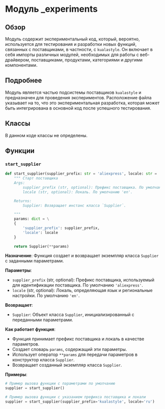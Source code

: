 # Модуль _experiments

## Обзор

Модуль содержит экспериментальный код, который, вероятно, используется для тестирования и разработки новых функций, связанных с поставщиками, в частности, с `kualastyle`. Он включает в себя импорты различных модулей, необходимых для работы с веб-драйвером, поставщиками, продуктами, категориями и другими компонентами.

## Подробнее

Модуль является частью подсистемы поставщиков `kualastyle` и предназначен для проведения экспериментов. Расположение файла указывает на то, что это экспериментальная разработка, которая может быть интегрирована в основной код после успешного тестирования.

## Классы

В данном коде классы не определены.

## Функции

### `start_supplier`

```python
def start_supplier(supplier_prefix: str = 'aliexpress', locale: str = 'en') -> Supplier:
    """ Старт поставщика 
    Args:
        supplier_prefix (str, optional): Префикс поставщика. По умолчанию 'aliexpress'.
        locale (str, optional): Локаль. По умолчанию 'en'.

    Returns:
        Supplier: Возвращает инстанс класса `Supplier`.

    """
    params: dict = \
    {
        'supplier_prefix': supplier_prefix,
        'locale': locale
    }
    
    return Supplier(**params)
```

**Назначение**: Функция создает и возвращает экземпляр класса `Supplier` с заданными параметрами.

**Параметры**:
- `supplier_prefix` (str, optional): Префикс поставщика, используемый для идентификации поставщика. По умолчанию `'aliexpress'`.
- `locale` (str, optional): Локаль, определяющая язык и региональные настройки. По умолчанию `'en'`.

**Возвращает**:
- `Supplier`: Объект класса `Supplier`, инициализированный с переданными параметрами.

**Как работает функция**:
- Функция принимает префикс поставщика и локаль в качестве параметров.
- Создает словарь `params`, содержащий эти параметры.
- Использует оператор `**params` для передачи параметров в конструктор класса `Supplier`.
- Возвращает созданный экземпляр класса `Supplier`.

**Примеры**:

```python
# Пример вызова функции с параметрами по умолчанию
supplier = start_supplier()

# Пример вызова функции с указанием префикса поставщика и локали
supplier = start_supplier(supplier_prefix='kualastyle', locale='ru')